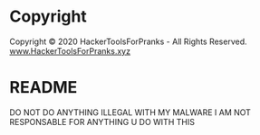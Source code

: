 # Copyright
Copyright © 2020 HackerToolsForPranks - All Rights Reserved.
www.HackerToolsForPranks.xyz
# README
DO NOT DO ANYTHING ILLEGAL WITH MY MALWARE
I AM NOT RESPONSABLE FOR ANYTHING U DO WITH THIS

